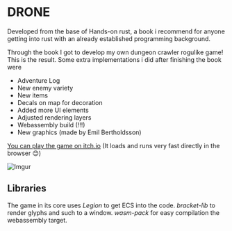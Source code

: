 # DRONE

Developed from the base of Hands-on rust, a book i recommend for anyone getting into rust with an already established programming background.

Through the book I got to develop my own dungeon crawler rogulike game! This is the result. Some extra implementations i did after finishing the book were
- Adventure Log
- New enemy variety 
- New items
- Decals on map for decoration
- Added more UI elements
- Adjusted rendering layers
- Webassembly build (!!!)
- New graphics (made by Emil Bertholdsson)

[You can play the game on itch.io](https://davidstyrbjorn.itch.io/drone) (It loads and runs very fast directly in the browser 😊)

![Imgur](https://i.imgur.com/VApinXC.png)

## Libraries
The game in its core uses *Legion* to get ECS into the code. *bracket-lib* to render glyphs and such to a window. *wasm-pack* for easy compilation the webassembly target. 
